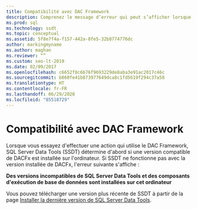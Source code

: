 ```yaml
---
title: Compatibilité avec DAC Framework
description: Comprenez le message d’erreur qui peut s’afficher lorsque vous tentez d’effectuer des actions dans SQL Server Data Tools (SSDT) qui utilisent des versions incompatibles de l’infrastructure DAC.
ms.prod: sql
ms.technology: ssdt
ms.topic: conceptual
ms.assetid: 5f8e7f4a-f157-442a-8fe5-32b8774776dc
author: markingmyname
ms.author: maghan
ms.reviewer: “”
ms.custom: seo-lt-2019
ms.date: 02/09/2017
ms.openlocfilehash: c6652f8c6b76f9693229de8aba3e91ac2017c46c
ms.sourcegitcommit: b860fe41b873977649dca8c1fd5619f294c37a58
ms.translationtype: HT
ms.contentlocale: fr-FR
ms.lasthandoff: 06/29/2020
ms.locfileid: "85518729"
---
```

# <a name="dac-framework-compatibility"></a>Compatibilité avec DAC Framework

Lorsque vous essayez d'effectuer une action qui utilise le DAC Framework, SQL Server Data Tools (SSDT) détermine d'abord si une version compatible de DACFx est installée sur l'ordinateur. Si SSDT ne fonctionne pas avec la version installée de DACFx, l'erreur suivante s'affiche :

**Des versions incompatibles de SQL Server Data Tools et des composants d'exécution de base de données sont installées sur cet ordinateur**

Vous pouvez télécharger une version plus récente de SSDT à partir de la page [Installer la dernière version de SQL Server Data Tools](https://docs.microsoft.com/sql/ssdt/download-sql-server-data-tools-ssdt).